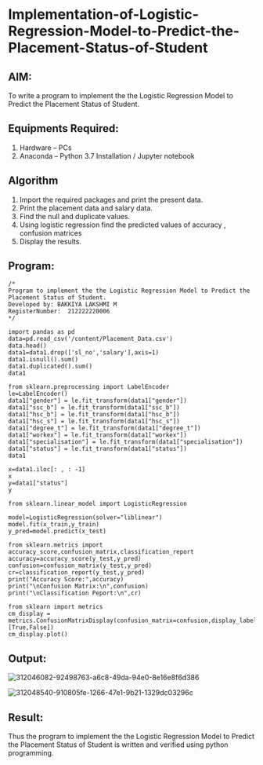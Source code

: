 # Implementation-of-Logistic-Regression-Model-to-Predict-the-Placement-Status-of-Student

## AIM:
To write a program to implement the the Logistic Regression Model to Predict the Placement Status of Student.

## Equipments Required:
1. Hardware – PCs
2. Anaconda – Python 3.7 Installation / Jupyter notebook

## Algorithm
1. Import the required packages and print the present data.
2. Print the placement data and salary data.
3.  Find the null and duplicate values.
4.  Using logistic regression find the predicted values of accuracy , confusion matrices
5.  Display the results.

## Program:
```
/*
Program to implement the the Logistic Regression Model to Predict the Placement Status of Student.
Developed by: BAKKIYA LAKSHMI M
RegisterNumber:  212222220006
*/

import pandas as pd
data=pd.read_csv('/content/Placement_Data.csv')
data.head()
data1=data1.drop(['sl_no','salary'],axis=1)
data1.isnull().sum()
data1.duplicated().sum()
data1

from sklearn.preprocessing import LabelEncoder
le=LabelEncoder()
data1["gender"] = le.fit_transform(data1["gender"])
data1["ssc_b"] = le.fit_transform(data1["ssc_b"])
data1["hsc_b"] = le.fit_transform(data1["hsc_b"])
data1["hsc_s"] = le.fit_transform(data1["hsc_s"])
data1["degree_t"] = le.fit_transform(data1["degree_t"])
data1["workex"] = le.fit_transform(data1["workex"])
data1["specialisation"] = le.fit_transform(data1["specialisation"])
data1["status"] = le.fit_transform(data1["status"])
data1

x=data1.iloc[: , : -1]
x
y=data1["status"]
y

from sklearn.linear_model import LogisticRegression

model=LogisticRegression(solver="liblinear")
model.fit(x_train,y_train)
y_pred=model.predict(x_test)

from sklearn.metrics import accuracy_score,confusion_matrix,classification_report
accuracy=accuracy_score(y_test,y_pred)
confusion=confusion_matrix(y_test,y_pred)
cr=classification_report(y_test,y_pred)
print("Accuracy Score:",accuracy)
print("\nConfusion Matrix:\n",confusion)
print("\nClassification Peport:\n",cr)

from sklearn import metrics
cm_display = metrics.ConfusionMatrixDisplay(confusion_matrix=confusion,display_labels=[True,False])
cm_display.plot()
```

## Output:

![312046082-92498763-a6c8-49da-94e0-8e16e8f6d386](https://github.com/Bakkiyalakshmi29/Implementation-of-Logistic-Regression-Model-to-Predict-the-Placement-Status-of-Student/assets/119406233/bc133de5-d071-4401-8b9c-ac0153e23c20)

![312048540-910805fe-1266-47e1-9b21-1329dc03296c](https://github.com/Bakkiyalakshmi29/Implementation-of-Logistic-Regression-Model-to-Predict-the-Placement-Status-of-Student/assets/119406233/14f0c32a-17bd-4f13-9644-145ba0fdd78c)

## Result:
Thus the program to implement the the Logistic Regression Model to Predict the Placement Status of Student is written and verified using python programming.
